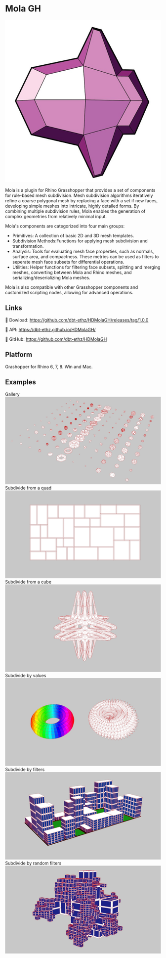 Mola GH
=======
![logo](producing/Logo.jpg)

Mola is a plugin for Rhino Grasshopper that provides a set of components for rule-based mesh subdivision. Mesh subdivision algorithms iteratively refine a coarse polygonal mesh by replacing a face with a set if new faces, developing simple meshes into intricate, highly detailed forms. By combining multiple subdivision rules, Mola enables the generation of complex geometries from relatively minimal input.

Mola's components are categorized into four main groups:
* Primitives: A collection of basic 2D and 3D mesh templates.
* Subdivision Methods:Functions for applying mesh subdivision and transformation.
* Analysis: Tools for evaluating mesh face properties, such as normals, surface area, and compactness. These metrics can be used as filters to seperate mesh face subsets for differential operations.
* Utilities: Helper functions for filtering face subsets, splitting and merging meshes, converting between Mola and Rhino meshes, and serializing/deserializing Mola meshes.

Mola is also compatible with other Grasshopper components and customized scripting nodes, allowing for advanced operations.

Links
------

🔗 Dowload: https://github.com/dbt-ethz/HDMolaGH/releases/tag/1.0.0

🔗 API: https://dbt-ethz.github.io/HDMolaGH/

🔗 GitHub: https://github.com/dbt-ethz/HDMolaGH

Platform
--------
Grashopper for Rhino 6, 7, 8. Win and Mac.

Examples
--------
Gallery
![e1](examples/00_gallery.jpg)
Subdivide from a quad
![e1](examples/01_subdivide_from_quad.jpg)
Subdivide from a cube
![e1](examples/02_subidivide_from_single_cube.jpg)
Subdivide by values
![e1](examples/03_subdivide_by_value.jpg)
Subdivide by filters
![e1](examples/04_subdivide_by_filter.jpg)
Subdivide by random filters
![e1](examples/05_subdivide_by_random_filter.jpg)



